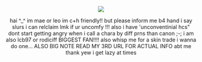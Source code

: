 <p align="center">
<img src="https://files.catbox.moe/ypljvj.png">
</p>  

<p align="center">
hai ^_^ im mae or leo im c+h friendly!! but please inform me b4 hand 
i say slurs i can relclaim lmk if ur uncomfy !!! also i have 'unconventinial hcs" dont start getting angry when i call a chara by diff prns than canon ;-; i am also lcb97 or rodiciff BIGGEST FAN!!!!
  also whisp me for a skin trade i wanna do one...
  ALSO BIG NOTE READ MY 3RD URL FOR ACTUAL INFO abt me thank yew i get lazy at times
</p>  



